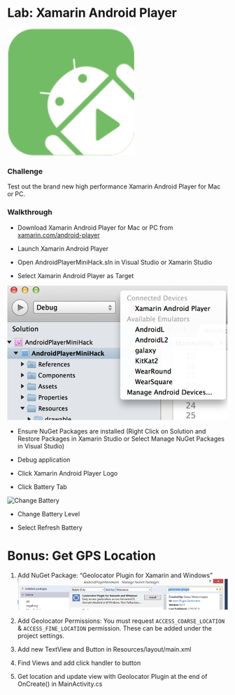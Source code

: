 # Lab: Xamarin Android Player

![Xamarin Android Player](Images/player.png)

### Challenge

Test out the brand new high performance Xamarin Android Player for Mac or PC.

### Walkthrough 

* Download Xamarin Android Player for Mac or PC from [xamarin.com/android-player](http://xamarin.com/android-player)

* Launch Xamarin Android Player

* Open AndroidPlayerMiniHack.sln in Visual Studio or Xamarin Studio

* Select Xamarin Android Player as Target

![Xamarin Android Player Select](Images/SelectXamarinAndroidPlayer.png)

* Ensure NuGet Packages are installed (Right Click on Solution and Restore Packages in Xamarin Studio or Select Manage NuGet Packages in Visual Studio)

* Debug application

* Click Xamarin Android Player Logo

* Click Battery Tab

![Change Battery](https://cloud.githubusercontent.com/assets/8173345/4462520/54e19790-48c3-11e4-86d7-5d2c98627b72.png)

* Change Battery Level

* Select Refresh Battery


# Bonus: Get GPS Location

1. Add NuGet Package:  “Geolocator Plugin for Xamarin and Windows” ![](Images/nuget.PNG)

2. Add Geolocator Permissions: You must request `ACCESS_COARSE_LOCATION` & `ACCESS_FINE_LOCATION` permission. These can be added under the project settings.

3. Add new TextView and Button in Resources/layout/main.xml

4. Find Views and add click handler to button

5. Get location and update view with Geolocator Plugin at the end of OnCreate() in MainActivity.cs
